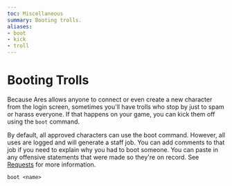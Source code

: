 ```yaml
---
toc: Miscellaneous
summary: Booting trolls.
aliases:
- boot
- kick
- troll
---
```

# Booting Trolls

Because Ares allows anyone to connect or even create a new character from the login screen, sometimes you'll have trolls who stop by just to spam or harass everyone.  If that happens on your game, you can kick them off using the `boot` command.

By default, all approved characters can use the boot command.  However, all uses are logged and will generate a staff job.  You can add comments to that job if you need to explain why you had to boot someone.  You can paste in any offensive statements that were made so they're on record.  See [Requests](help/jobs/requests) for more information.  

`boot <name>`
